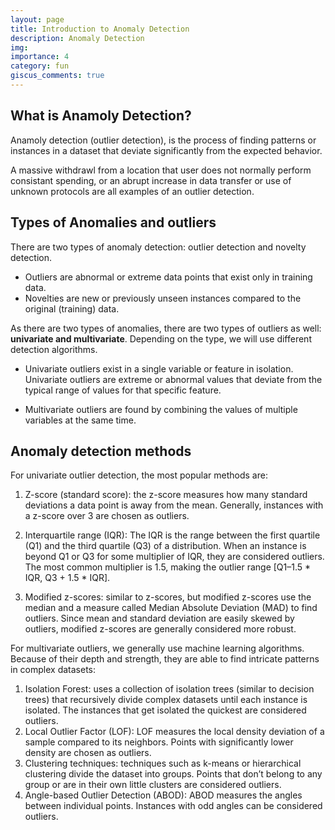 ```yaml
---
layout: page
title: Introduction to Anomaly Detection
description: Anomaly Detection
img: 
importance: 4
category: fun
giscus_comments: true
---
```


## What is Anamoly Detection?

Anamoly detection (outlier detection), is the process of finding patterns or instances in a dataset that deviate significantly from the expected behavior.

A massive withdrawl from a location that user does not normally perform consistant spending, or an abrupt increase in data transfer or use of unknown protocols are all examples of an outlier detection.

## Types of Anomalies and outliers

There are two types of anomaly detection: outlier detection and novelty detection.

- Outliers are abnormal or extreme data points that exist only in training data. 
- Novelties are new or previously unseen instances compared to the original (training) data.

As there are two types of anomalies, there are two types of outliers as well: **univariate and multivariate**. Depending on the type, we will use different detection algorithms.

- Univariate outliers exist in a single variable or feature in isolation. Univariate outliers are extreme or abnormal values that deviate from the typical range of values for that specific feature.

- Multivariate outliers are found by combining the values of multiple variables at the same time.

## Anomaly detection methods
For univariate outlier detection, the most popular methods are:

1. Z-score (standard score): the z-score measures how many standard deviations a data point is away from the mean. Generally, instances with a z-score over 3 are chosen as outliers.

2. Interquartile range (IQR): The IQR is the range between the first quartile (Q1) and the third quartile (Q3) of a distribution. When an instance is beyond Q1 or Q3 for some multiplier of IQR, they are considered outliers. The most common multiplier is 1.5, making the outlier range [Q1–1.5 * IQR, Q3 + 1.5 * IQR].

3. Modified z-scores: similar to z-scores, but modified z-scores use the median and a measure called Median Absolute Deviation (MAD) to find outliers. Since mean and standard deviation are easily skewed by outliers, modified z-scores are generally considered more robust.

For multivariate outliers, we generally use machine learning algorithms. Because of their depth and strength, they are able to find intricate patterns in complex datasets:

1. Isolation Forest: uses a collection of isolation trees (similar to decision trees) that recursively divide complex datasets until each instance is isolated. The instances that get isolated the quickest are considered outliers.
2. Local Outlier Factor (LOF): LOF measures the local density deviation of a sample compared to its neighbors. Points with significantly lower density are chosen as outliers.
3. Clustering techniques: techniques such as k-means or hierarchical clustering divide the dataset into groups. Points that don’t belong to any group or are in their own little clusters are considered outliers.
4. Angle-based Outlier Detection (ABOD): ABOD measures the angles between individual points. Instances with odd angles can be considered outliers.
